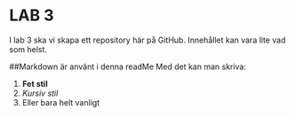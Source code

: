 # LAB 3
I lab 3 ska vi skapa ett repository här på GitHub.
Innehållet kan vara lite vad som helst.

##Markdown är använt i denna readMe
Med det kan man skriva:
1. **Fet stil**
2. *Kursiv stil*
3. Eller bara helt vanligt

